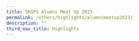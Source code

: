 ```yaml
---
title: SKGPS Alumni Meet Up 2023
permalink: /others/highlights/alumnimeetup2023/
description: ""
third_nav_title: Highlights
---
```

